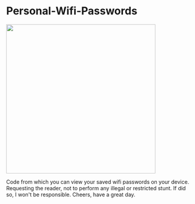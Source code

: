 <h1>Personal-Wifi-Passwords</h1>

<img style="height: 400px;" src="https://i1.sndcdn.com/artworks-000379471311-4a06w6-t500x500.jpg"> </img>

<p>Code from which you can view your saved wifi passwords on your device. Requesting the reader, not to perform any illegal or restricted stunt. If did so, I won't be responsible. Cheers, have a great day. </p>
